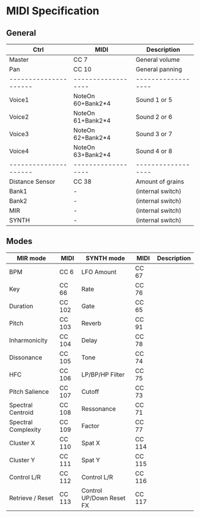 # MIDI Specification


## General

| Ctrl                | MIDI     | Description      |
|---------------------|----------|------------------| 
| Master              | CC 7             | General volume   |
| Pan                 | CC 10            | General panning  |
|---------------------|------------------|------------------| 
| Voice1              | NoteOn 60+Bank2*4| Sound 1 or 5 |
| Voice2              | NoteOn 61+Bank2*4| Sound 2 or 6 |
| Voice3              | NoteOn 62+Bank2*4| Sound 3 or 7 |
| Voice4              | NoteOn 63+Bank2*4| Sound 4 or 8 |
|---------------------|------------------|------------------| 
| Distance Sensor     | CC 38    | Amount of grains |
| Bank1               | -        | (internal switch)|
| Bank2               | -        | (internal switch)|
| MIR                 | -        | (internal switch)|
| SYNTH               | -        | (internal switch)|


## Modes

| MIR mode               | MIDI     | SYNTH  mode               | MIDI     | Description      |
|------------------------|----------|---------------------------|----------|------------------| 
| BPM   | CC 6  | LFO Amount | CC 67 | |
| Key   | CC 66 | Rate       | CC 76 | |
| Duration | CC 102 | Gate | CC 65 | |
| Pitch    | CC 103 | Reverb | CC 91 | |
| Inharmonicity	| CC 104	| Delay	| CC 78 | |
| Dissonance	| CC 105	| Tone	| CC 74 | |
| HFC	| CC 106	| LP/BP/HP Filter	| CC 75 | |
| Pitch Salience	| CC 107	| Cutoff	| CC 73 | |
| Spectral Centroid	| CC 108	| Ressonance|	CC 71 | |
| Spectral Complexity|	CC 109|	Factor|	CC 77 | |
| Cluster X	|CC 110|	Spat X|	CC 114 | |
| Cluster Y	|CC 111|	Spat Y|	CC 115 | |
| Control L/R|	CC 112	|Control L/R	|CC 116 | |
| Retrieve / Reset	|CC 113	|Control UP/Down Reset FX|	CC 117 | |